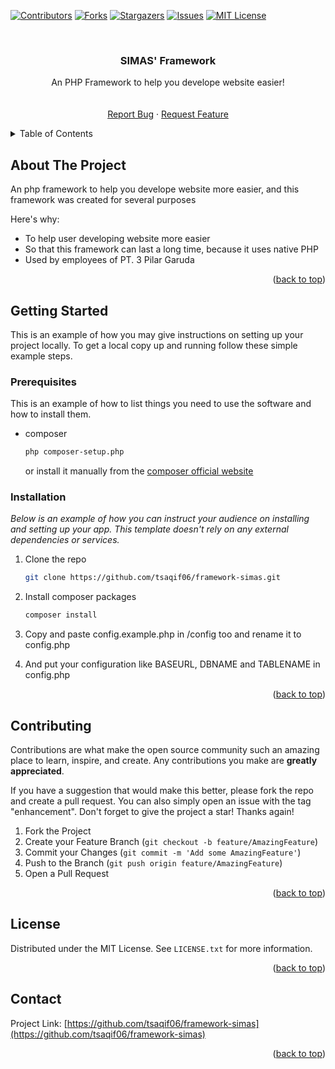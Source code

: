 <a name="readme-top"></a>

[![Contributors][contributors-shield]][contributors-url]
[![Forks][forks-shield]][forks-url]
[![Stargazers][stars-shield]][stars-url]
[![Issues][issues-shield]][issues-url]
[![MIT License][license-shield]][license-url]

<br />
<div align="center">

  <h3 align="center">SIMAS' Framework</h3>

  <p align="center">
    An PHP Framework to help you develope website easier!
    <br />
    <br />
    <br />
    <a href="https://github.com/tsaqif06/framework-simas/issues">Report Bug</a>
    ·
    <a href="https://github.com/tsaqif06/framework-simas/issues">Request Feature</a>
  </p>
</div>

<details>
  <summary>Table of Contents</summary>
  <ol>
    <li>
      <a href="#about-the-project">About The Project</a>
      <ul>
        <li><a href="#built-with">Built With</a></li>
      </ul>
    </li>
    <li>
      <a href="#getting-started">Getting Started</a>
      <ul>
        <li><a href="#prerequisites">Prerequisites</a></li>
        <li><a href="#installation">Installation</a></li>
      </ul>
    </li>
    <li><a href="#usage">Usage</a></li>
    <li><a href="#roadmap">Roadmap</a></li>
    <li><a href="#contributing">Contributing</a></li>
    <li><a href="#license">License</a></li>
    <li><a href="#contact">Contact</a></li>
    <li><a href="#acknowledgments">Acknowledgments</a></li>
  </ol>
</details>

## About The Project

An php framework to help you develope website more easier, and this framework was created for several purposes

Here's why:

- To help user developing website more easier
- So that this framework can last a long time, because it uses native PHP
- Used by employees of PT. 3 Pilar Garuda

<p align="right">(<a href="#readme-top">back to top</a>)</p>

<!-- GETTING STARTED -->

## Getting Started

This is an example of how you may give instructions on setting up your project locally.
To get a local copy up and running follow these simple example steps.

### Prerequisites

This is an example of how to list things you need to use the software and how to install them.

- composer
  ```sh
  php composer-setup.php
  ```
  or install it manually from the [composer official website](https://getcomposer.org/)

### Installation

_Below is an example of how you can instruct your audience on installing and setting up your app. This template doesn't rely on any external dependencies or services._

1. Clone the repo
   ```sh
   git clone https://github.com/tsaqif06/framework-simas.git
   ```
2. Install composer packages
   ```sh
   composer install
   ```
3. Copy and paste config.example.php in /config too and rename it to config.php

4. And put your configuration like BASEURL, DBNAME and TABLENAME in config.php

<p align="right">(<a href="#readme-top">back to top</a>)</p>

<!-- CONTRIBUTING -->

## Contributing

Contributions are what make the open source community such an amazing place to learn, inspire, and create. Any contributions you make are **greatly appreciated**.

If you have a suggestion that would make this better, please fork the repo and create a pull request. You can also simply open an issue with the tag "enhancement".
Don't forget to give the project a star! Thanks again!

1. Fork the Project
2. Create your Feature Branch (`git checkout -b feature/AmazingFeature`)
3. Commit your Changes (`git commit -m 'Add some AmazingFeature'`)
4. Push to the Branch (`git push origin feature/AmazingFeature`)
5. Open a Pull Request

<p align="right">(<a href="#readme-top">back to top</a>)</p>

<!-- LICENSE -->

## License

Distributed under the MIT License. See `LICENSE.txt` for more information.

<p align="right">(<a href="#readme-top">back to top</a>)</p>

<!-- CONTACT -->

## Contact

Project Link: [https://github.com/tsaqif06/framework-simas](https://github.com/tsaqif06/framework-simas)

<p align="right">(<a href="#readme-top">back to top</a>)</p>

[contributors-shield]: https://img.shields.io/github/contributors/tsaqif06/framework-simas.svg?style=for-the-badge
[contributors-url]: https://github.com/tsaqif06/framework-simas/graphs/contributors
[forks-shield]: https://img.shields.io/github/forks/tsaqif06/framework-simas.svg?style=for-the-badge
[forks-url]: https://github.com/tsaqif06/framework-simas/network/members
[stars-shield]: https://img.shields.io/github/stars/tsaqif06/framework-simas.svg?style=for-the-badge
[stars-url]: https://github.com/tsaqif06/framework-simas/stargazers
[issues-shield]: https://img.shields.io/github/issues/tsaqif06/framework-simas.svg?style=for-the-badge
[issues-url]: https://github.com/tsaqif06/framework-simas/issues
[license-shield]: https://img.shields.io/github/license/tsaqif06/framework-simas.svg?style=for-the-badge
[license-url]: https://github.com/tsaqif06/framework-simas/blob/master/LICENSE.txt
[linkedin-shield]: https://img.shields.io/badge/-LinkedIn-black.svg?style=for-the-badge&logo=linkedin&colorB=555
[linkedin-url]: https://linkedin.com/in/tsaqif06
[product-screenshot]: images/screenshot.png
[Next.js]: https://img.shields.io/badge/next.js-000000?style=for-the-badge&logo=nextdotjs&logoColor=white
[PHP-url]: https://www.php.net/
[React.js]: https://img.shields.io/badge/React-20232A?style=for-the-badge&logo=react&logoColor=61DAFB
[React-url]: https://reactjs.org/
[Vue.js]: https://img.shields.io/badge/Vue.js-35495E?style=for-the-badge&logo=vuedotjs&logoColor=4FC08D
[Vue-url]: https://vuejs.org/
[Angular.io]: https://img.shields.io/badge/Angular-DD0031?style=for-the-badge&logo=angular&logoColor=white
[Angular-url]: https://angular.io/
[Svelte.dev]: https://img.shields.io/badge/Svelte-4A4A55?style=for-the-badge&logo=svelte&logoColor=FF3E00
[Svelte-url]: https://svelte.dev/
[Laravel.com]: https://img.shields.io/badge/Laravel-FF2D20?style=for-the-badge&logo=laravel&logoColor=white
[Laravel-url]: https://laravel.com
[Bootstrap.com]: https://img.shields.io/badge/Bootstrap-563D7C?style=for-the-badge&logo=bootstrap&logoColor=white
[Bootstrap-url]: https://getbootstrap.com
[JQuery.com]: https://img.shields.io/badge/jQuery-0769AD?style=for-the-badge&logo=jquery&logoColor=white
[JQuery-url]: https://jquery.com
